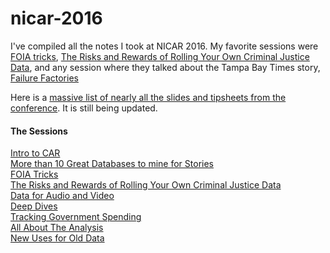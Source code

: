 # nicar-2016
I've compiled all the notes I took at NICAR 2016. My favorite sessions were [FOIA tricks](https://github.com/wcraft/nicar-2016/blob/master/foia_tricks.md), [The Risks and Rewards of Rolling Your Own Criminal Justice Data](https://github.com/wcraft/nicar-2016/blob/master/criminal_justice_data.md), and any session where they talked about the Tampa Bay Times story, [Failure Factories](http://www.tampabay.com/projects/2015/investigations/pinellas-failure-factories/)

Here is a [massive list of nearly all the slides and tipsheets from the conference](j.mp/nicar16). It is still being updated.

#### The Sessions
[Intro to CAR](https://github.com/wcraft/nicar-2016/blob/master/getting_started.md)  
[More than 10 Great Databases to mine for Stories](https://github.com/wcraft/nicar-2016/blob/master/steve_doig_database_notes.md)  
[FOIA Tricks](https://github.com/wcraft/nicar-2016/blob/master/foia_tricks.md)  
[The Risks and Rewards of Rolling Your Own Criminal Justice Data](https://github.com/wcraft/nicar-2016/blob/master/criminal_justice_data.md)  
[Data for Audio and Video](https://github.com/wcraft/nicar-2016/blob/master/damn_good_audio.md)  
[Deep Dives](https://github.com/wcraft/nicar-2016/blob/master/deep_dive.md)  
[Tracking Government Spending](https://github.com/wcraft/nicar-2016/blob/master/tracking_govt_spending.md)  
[All About The Analysis](https://github.com/wcraft/nicar-2016/blob/master/all_about_the_analysis.md)  
[New Uses for Old Data](https://github.com/wcraft/nicar-2016/blob/master/new_uses_old_data.md)  

